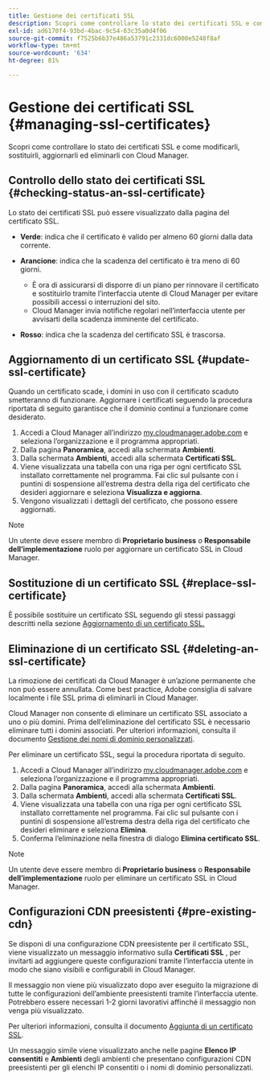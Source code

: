 ```yaml
---
title: Gestione dei certificati SSL
description: Scopri come controllare lo stato dei certificati SSL e come modificarli, sostituirli, aggiornarli ed eliminarli con Cloud Manager.
exl-id: ad6170f4-93bd-4bac-9c54-63c35a0d4f06
source-git-commit: f7525b6b37e486a53791c2331dc6000e5248f8af
workflow-type: tm+mt
source-wordcount: '634'
ht-degree: 81%

---
```


# Gestione dei certificati SSL {#managing-ssl-certificates}

Scopri come controllare lo stato dei certificati SSL e come modificarli, sostituirli, aggiornarli ed eliminarli con Cloud Manager.

## Controllo dello stato dei certificati SSL {#checking-status-an-ssl-certificate}

Lo stato dei certificati SSL può essere visualizzato dalla pagina del certificato SSL.

* **Verde**: indica che il certificato è valido per almeno 60 giorni dalla data corrente.

* **Arancione**: indica che la scadenza del certificato è tra meno di 60 giorni.
   * È ora di assicurarsi di disporre di un piano per rinnovare il certificato e sostituirlo tramite l’interfaccia utente di Cloud Manager per evitare possibili accessi o interruzioni del sito.
   * Cloud Manager invia notifiche regolari nell’interfaccia utente per avvisarti della scadenza imminente del certificato.

* **Rosso**: indica che la scadenza del certificato SSL è trascorsa.

## Aggiornamento di un certificato SSL {#update-ssl-certificate}

Quando un certificato scade, i domini in uso con il certificato scaduto smetteranno di funzionare. Aggiornare i certificati seguendo la procedura riportata di seguito garantisce che il dominio continui a funzionare come desiderato.

1. Accedi a Cloud Manager all’indirizzo [my.cloudmanager.adobe.com](https://my.cloudmanager.adobe.com/) e seleziona l’organizzazione e il programma appropriati.
1. Dalla pagina **Panoramica**, accedi alla schermata **Ambienti**.
1. Dalla schermata **Ambienti**, accedi alla schermata **Certificati SSL**.
1. Viene visualizzata una tabella con una riga per ogni certificato SSL installato correttamente nel programma. Fai clic sul pulsante con i puntini di sospensione all’estrema destra della riga del certificato che desideri aggiornare e seleziona **Visualizza e aggiorna**.
1. Vengono visualizzati i dettagli del certificato, che possono essere aggiornati.

>[!NOTE]
>
>Un utente deve essere membro di **Proprietario business** o **Responsabile dell’implementazione** ruolo per aggiornare un certificato SSL in Cloud Manager.

## Sostituzione di un certificato SSL {#replace-ssl-certificate}

È possibile sostituire un certificato SSL seguendo gli stessi passaggi descritti nella sezione [Aggiornamento di un certificato SSL.](#update-ssl-certificate)

## Eliminazione di un certificato SSL {#deleting-an-ssl-certificate}

La rimozione dei certificati da Cloud Manager è un’azione permanente che non può essere annullata. Come best practice, Adobe consiglia di salvare localmente i file SSL prima di eliminarli in Cloud Manager.

Cloud Manager non consente di eliminare un certificato SSL associato a uno o più domini. Prima dell’eliminazione del certificato SSL è necessario eliminare tutti i domini associati. Per ulteriori informazioni, consulta il documento [Gestione dei nomi di dominio personalizzati](/help/implementing/cloud-manager/custom-domain-names/managing-custom-domain-names.md).

Per eliminare un certificato SSL, segui la procedura riportata di seguito.

1. Accedi a Cloud Manager all’indirizzo [my.cloudmanager.adobe.com](https://my.cloudmanager.adobe.com/) e seleziona l’organizzazione e il programma appropriati.
1. Dalla pagina **Panoramica**, accedi alla schermata **Ambienti**.
1. Dalla schermata **Ambienti**, accedi alla schermata **Certificati SSL**.
1. Viene visualizzata una tabella con una riga per ogni certificato SSL installato correttamente nel programma. Fai clic sul pulsante con i puntini di sospensione all’estrema destra della riga del certificato che desideri eliminare e seleziona **Elimina**.
1. Conferma l’eliminazione nella finestra di dialogo **Elimina certificato SSL**.

>[!NOTE]
>
>Un utente deve essere membro di **Proprietario business** o **Responsabile dell’implementazione** ruolo per eliminare un certificato SSL in Cloud Manager.

## Configurazioni CDN preesistenti {#pre-existing-cdn}

Se disponi di una configurazione CDN preesistente per il certificato SSL, viene visualizzato un messaggio informativo sulla **Certificati SSL** , per invitarti ad aggiungere queste configurazioni tramite l’interfaccia utente in modo che siano visibili e configurabili in Cloud Manager.

Il messaggio non viene più visualizzato dopo aver eseguito la migrazione di tutte le configurazioni dell’ambiente preesistenti tramite l’interfaccia utente. Potrebbero essere necessari 1-2 giorni lavorativi affinché il messaggio non venga più visualizzato.

Per ulteriori informazioni, consulta il documento [Aggiunta di un certificato SSL](/help/implementing/cloud-manager/managing-ssl-certifications/add-ssl-certificate.md).

Un messaggio simile viene visualizzato anche nelle pagine **Elenco IP consentiti** e **Ambienti** degli ambienti che presentano configurazioni CDN preesistenti per gli elenchi IP consentiti o i nomi di dominio personalizzati.
